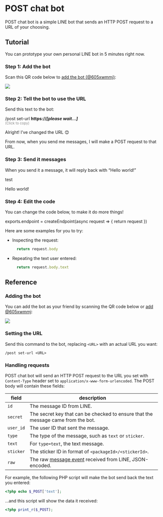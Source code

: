 POST chat bot
=============

POST chat bot is a simple LINE bot that sends an HTTP POST request to a URL of your choosing.

## Tutorial

You can prototype your own personal LINE bot in 5 minutes right now.

### Step 1: Add the bot

Scan this QR code below to <a href="https://line.me/R/ti/p/%40605xwmmj">add the bot (@605xwmmj)</a>:

<a href="https://line.me/R/ti/p/%40605xwmmj"><img src="https://qr-official.line.me/sid/M/605xwmmj.png"></a>

### Step 2: Tell the bot to use the URL

Send this text to the bot:

<div class="chat-bubbles">
  <p class="bubble -me -clickable" onclick="docsUtils.copy('copyText')">
    <span id="copyText">/post set-url <strong id="endpointText">https://<em>[please wait...]</em></strong></span>
    <br>
    <small style="opacity: 0.5">(Click to copy)</small>
  </p>
  <p class="bubble -you">Alright! I’ve changed the URL 😊</p>
  <p class="bubble -you">From now, when you send me messages, I will make a POST request to that URL.</p>
</div>

### Step 3: Send it messages

When you send it a message, it will reply back with “Hello world!”

<div class="chat-bubbles">
  <p class="bubble -me">test</p>
  <p class="bubble -you">Hello world!</p>
</div>

### Step 4: Edit the code

You can change the code below, to make it do more things!

<div id="runkitEmbed">
exports.endpoint = createEndpoint(async request => {
    return request
})
</div>

Here are some examples for you to try:

- Inspecting the request:

  ```js
    return request.body
  ```

- Repeating the text user entered:

  ```js
    return request.body.text
  ```

## Reference

### Adding the bot

You can add the bot as your friend by scanning the QR code below or <a href="https://line.me/R/ti/p/%40605xwmmj">add @605xwmmj</a>:

<a href="https://line.me/R/ti/p/%40605xwmmj"><img src="https://qr-official.line.me/sid/M/605xwmmj.png"></a>

### Setting the URL

Send this command to the bot, replacing `<URL>` with an actual URL you want:

```
/post set-url <URL>
```

### Handling requests

POST chat bot will send an HTTP POST request to the URL you set with `Content-Type` header set to `application/x-www-form-urlencoded`.
The POST body will contain these fields:

| field | description |
| ----- | ----------- |
| `id` | The message ID from LINE. |
| `secret` | The secret key that can be checked to ensure that the message came from the bot. |
| `user_id` | The user ID that sent the message. |
| `type` | The type of the message, such as `text` or `sticker`. |
| `text` | For `type=text`, the text message. |
| `sticker` | The sticker ID in format of `<packageId>/<stickerId>`. |
| `raw` | The raw [message event](https://developers.line.biz/en/reference/messaging-api/#message-event) received from LINE, JSON-encoded. |

For example, the following PHP script will make the bot send back the text you entered:

```php
<?php echo $_POST['text'];
```

…and this script will show the data it received:

```php
<?php print_r($_POST);
```